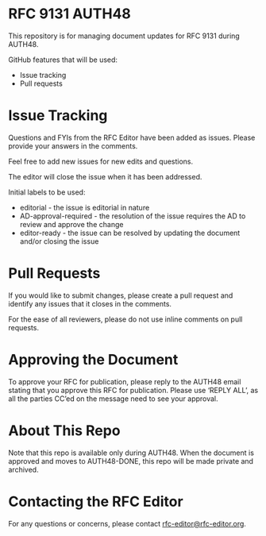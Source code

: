 # RFC 9131 AUTH48
This repository is for managing document updates for RFC 9131 during AUTH48.

GitHub features that will be used:
* Issue tracking
* Pull requests

# Issue Tracking
Questions and FYIs from the RFC Editor have been added as issues. Please provide your answers in the comments. 

Feel free to add new issues for new edits and questions. 

The editor will close the issue when it has been addressed. 

Initial labels to be used:
* editorial - the issue is editorial in nature
* AD-approval-required - the resolution of the issue requires the AD to review and approve the change
* editor-ready - the issue can be resolved by updating the document and/or closing the issue

# Pull Requests
If you would like to submit changes, please create a pull request and identify any issues that it closes in the comments. 

For the ease of all reviewers, please do not use inline comments on pull requests.

# Approving the Document
To approve your RFC for publication, please reply to the AUTH48 email stating that you approve this RFC for publication.  Please use ‘REPLY ALL’, as all the parties CC’ed on the message need to see your approval.

# About This Repo
Note that this repo is available only during AUTH48. When the document is approved and moves to AUTH48-DONE, this repo will be made private and archived. 

# Contacting the RFC Editor
For any questions or concerns, please contact rfc-editor@rfc-editor.org. 
